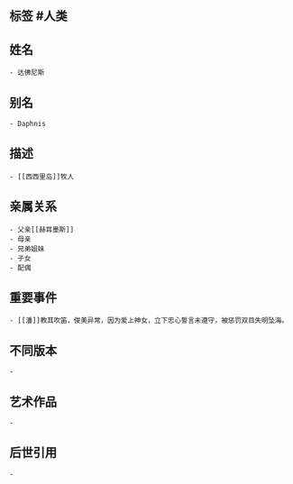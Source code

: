 ## 标签  #人类
## 姓名
	- 达佛尼斯
## 别名
	- Daphnis
## 描述
	- [[西西里岛]]牧人
## 亲属关系
	- 父亲[[赫耳墨斯]]
	- 母亲
	- 兄弟姐妹
	- 子女
	- 配偶
## 重要事件
	- [[潘]]教其吹笛，俊美异常，因为爱上神女，立下忠心誓言未遵守，被惩罚双目失明坠海。
## 不同版本
	-
## 艺术作品
	-
## 后世引用
	-

